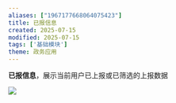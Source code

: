 ```yaml
---
aliases: ["1967177668064075423"]
title: 已报信息
created: 2025-07-15
modified: 2025-07-15
tags: ['基础模块']
theme: 政务应用
---
```


**已报信息**，展示当前用户已上报或已筛选的上报数据

![](6e1c17a7fad385c1ec9853ca61426e9b.jpg)
